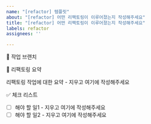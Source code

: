 ```yaml
---
name: "[refactor] 템플릿"
about: "[refactor] 어떤 리팩토링이 이루어졌는지 작성해주세요"
title: "[refactor] 어떤 리팩토링이 이루어졌는지 작성해주세요"
labels: refactor
assignees: ''

---
```


🌳 작업 브랜치

📝 리팩토링 요약
<!-- 리팩토링 된 요소에 대해서 설명해주세요. -->

리팩토링 작업에 대한 요약 - 지우고 여기에 작성해주세요

✅ 체크 리스트
<!-- 해야 할 일을 적어주세요. -->

- [ ] 해야 할 일1 - 지우고 여기에 작성해주세요
- [ ] 해야 할 일2 - 지우고 여기에 작성해주세요
